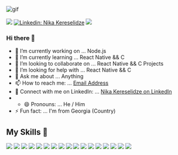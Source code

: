 ![gif](https://media.giphy.com/media/fsoCk5kgOcYMM/giphy-downsized-large.gif)
<br /><br />
<a href="https://twitter.com/intent/follow?screen_name=NikaKeresa17"><img src="https://img.shields.io/twitter/follow/NikaKeresa17?style=social" /></a>
[![Linkedin: Nika Kereselidze](https://img.shields.io/badge/-Nika%20Kereselidze-blue?style=flat-square&logo=Linkedin&logoColor=white&link=https://https://www.linkedin.com/in/nika-kereselidze-67b4a7219/)](https://www.linkedin.com/in/nika-kereselidze-67b4a7219/)
![](https://visitor-badge.glitch.me/badge?page_id=nikakereselidze.nikakereselidze)


### Hi there 👋


- 🔭 I’m currently working on ... Node.js
- 🌱 I’m currently learning ... React Native && C
- 👯 I’m looking to collaborate on ... React Native && C Projects
- 🤔 I’m looking for help with ... React Native && C
- 💬 Ask me about ... Anything
- 📫 How to reach me: ... <a href="mailto:nikakereselidze17@gmail.com">Email Address</a>
- 🔗 Connect with me on LinkedIn: ... <a href="https://linkedin.com/in/nika-kereselidze-67b4a7219/" target="_blank">Nika Kereselidze on LinkedIn</a>
- - 😄 Pronouns: ... He / Him
- ⚡ Fun fact: ... I'm from Georgia (Country)

## My Skills 💪
![](https://img.shields.io/badge/HTML5-E34F26?style=for-the-badge&logo=html5&logoColor=white)
![](https://img.shields.io/badge/CSS3-1572B6?style=for-the-badge&logo=css3&logoColor=white)
![](https://img.shields.io/badge/JavaScript-323330?style=for-the-badge&logo=javascript&logoColor=F7DF1E)
![](https://img.shields.io/badge/Python-blue?style=for-the-badge&logo=python&logoColor=white)
![](https://img.shields.io/badge/json-5E5C5C?style=for-the-badge&logo=json&logoColor=white)
![](https://img.shields.io/badge/C-4682b4?style=for-the-badge&logo=c&logoColor=white)
![](https://img.shields.io/badge/linux-black?style=for-the-badge&logo=linux&logoColor=white)
![](https://img.shields.io/badge/eslint-3A33D1?style=for-the-badge&logo=eslint&logoColor=white)
![](https://img.shields.io/badge/npm-CB3837?style=for-the-badge&logo=npm&logoColor=white)
![](https://img.shields.io/badge/yarn-4682b4?style=for-the-badge&logo=yarn&logoColor=white)
![](https://img.shields.io/badge/Node.js-339933?style=for-the-badge&logo=nodedotjs&logoColor=white)
![](https://img.shields.io/badge/Express.js-gray?style=for-the-badge&logo=express&logoColor=white)
![](https://img.shields.io/badge/Socket.io-010101?&style=for-the-badge&logo=Socket.io&logoColor=white)
![](https://img.shields.io/badge/MongoDB-4EA94B?style=for-the-badge&logo=mongodb&logoColor=white)
![](https://img.shields.io/badge/PostgreSQL-4169e1?style=for-the-badge&logo=postgresql&logoColor=white)
![](https://img.shields.io/badge/React%20Native-20232A?style=for-the-badge&logo=react&logoColor=61DAFB)
![](https://img.shields.io/badge/TypeScript-007ACC?style=for-the-badge&logo=typescript&logoColor=white)
